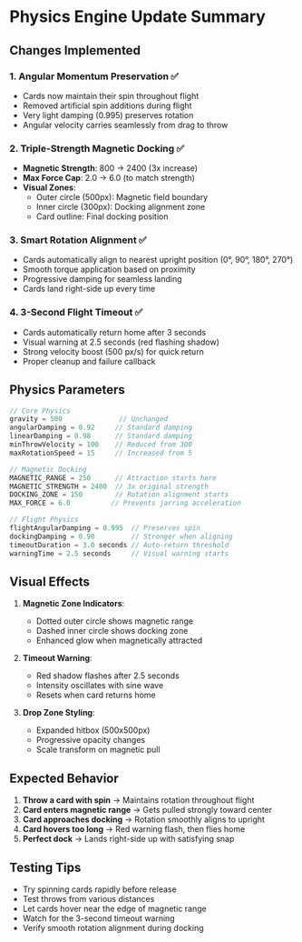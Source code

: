 # Physics Engine Update Summary

## Changes Implemented

### 1. Angular Momentum Preservation ✅
- Cards now maintain their spin throughout flight
- Removed artificial spin additions during flight
- Very light damping (0.995) preserves rotation
- Angular velocity carries seamlessly from drag to throw

### 2. Triple-Strength Magnetic Docking ✅
- **Magnetic Strength**: 800 → 2400 (3x increase)
- **Max Force Cap**: 2.0 → 6.0 (to match strength)
- **Visual Zones**:
  - Outer circle (500px): Magnetic field boundary
  - Inner circle (300px): Docking alignment zone
  - Card outline: Final docking position

### 3. Smart Rotation Alignment ✅
- Cards automatically align to nearest upright position (0°, 90°, 180°, 270°)
- Smooth torque application based on proximity
- Progressive damping for seamless landing
- Cards land right-side up every time

### 4. 3-Second Flight Timeout ✅
- Cards automatically return home after 3 seconds
- Visual warning at 2.5 seconds (red flashing shadow)
- Strong velocity boost (500 px/s) for quick return
- Proper cleanup and failure callback

## Physics Parameters

```javascript
// Core Physics
gravity = 500              // Unchanged
angularDamping = 0.92     // Standard damping
linearDamping = 0.98      // Standard damping
minThrowVelocity = 100    // Reduced from 300
maxRotationSpeed = 15     // Increased from 5

// Magnetic Docking
MAGNETIC_RANGE = 250      // Attraction starts here
MAGNETIC_STRENGTH = 2400  // 3x original strength
DOCKING_ZONE = 150        // Rotation alignment starts
MAX_FORCE = 6.0          // Prevents jarring acceleration

// Flight Physics
flightAngularDamping = 0.995  // Preserves spin
dockingDamping = 0.90         // Stronger when aligning
timeoutDuration = 3.0 seconds // Auto-return threshold
warningTime = 2.5 seconds     // Visual warning starts
```

## Visual Effects

1. **Magnetic Zone Indicators**:
   - Dotted outer circle shows magnetic range
   - Dashed inner circle shows docking zone
   - Enhanced glow when magnetically attracted

2. **Timeout Warning**:
   - Red shadow flashes after 2.5 seconds
   - Intensity oscillates with sine wave
   - Resets when card returns home

3. **Drop Zone Styling**:
   - Expanded hitbox (500x500px)
   - Progressive opacity changes
   - Scale transform on magnetic pull

## Expected Behavior

1. **Throw a card with spin** → Maintains rotation throughout flight
2. **Card enters magnetic range** → Gets pulled strongly toward center
3. **Card approaches docking** → Rotation smoothly aligns to upright
4. **Card hovers too long** → Red warning flash, then flies home
5. **Perfect dock** → Lands right-side up with satisfying snap

## Testing Tips

- Try spinning cards rapidly before release
- Test throws from various distances
- Let cards hover near the edge of magnetic range
- Watch for the 3-second timeout warning
- Verify smooth rotation alignment during docking